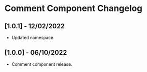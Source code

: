 # Comment Component Changelog

## [1.0.1] - 12/02/2022
- Updated namespace.

## [1.0.0] - 06/10/2022
- Comment component release.
